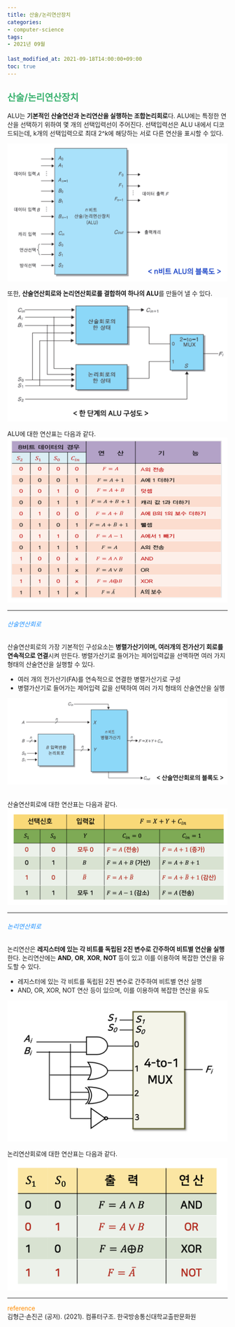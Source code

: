 ```yaml
---
title: 산술/논리연산장치
categories:
- computer-science
tags: 
- 2021년 09월

last_modified_at: 2021-09-18T14:00:00+09:00
toc: true
---
```


## <span style="color:MediumSeaGreen">산술/논리연산장치</span>
ALU는 **기본적인 산술연산과 논리연산을 실행하는 조합논리회로**다. ALU에는 특정한 연산을 선택하기 위하여 몇 개의 선택입력선이 주어진다. 선택입력선은 ALU 내에서 디코드되는데, k개의 선택입력으로 최대 2^k에 해당하는 서로 다른 연산을 표시할 수 있다.  

![img.png](/assets/images/computer-structure/ALU.png)  

또한, **산술연산회로와 논리연산회로를 결합하여 하나의 ALU**를 만들어 낼 수 있다.
![img.png](/assets/images/computer-structure/ALU6.png)  

ALU에 대한 연산표는 다음과 같다.
![img.png](/assets/images/computer-structure/ALU7.png)  

***

###### <span style="color:DodgerBlue">산술연산회로</span>
산술연산회로의 가장 기본적인 구성요소는 **병렬가산기이며, 여러개의 전가산기 회로를 연속적으로 연결**시켜 만든다. 병렬가산기로 들어가는 제어입력값을 선액하면 여러 가지 형태의 산술연산을 실행할 수 있다.
- 여러 개의 전가산기(FA)를 연속적으로 연결한 병렬가산기로 구성
- 병렬가산기로 들어가는 제어입력 값을 선택하여 여러 가지 형태의 산술연산을 실행

![img.png](/assets/images/computer-structure/ALU2.png)  
<br>

산술연산회로에 대한 연산표는 다음과 같다.
![img.png](/assets/images/computer-structure/ALU3.png)  

***

###### <span style="color:DodgerBlue">논리연산회로</span>
논리연산은 **레지스터에 있는 각 비트를 독립된 2진 변수로 간주하여 비트별 연산을 실행**한다. 논리연산에는 **AND**, **OR**, **XOR**, **NOT** 등이 있고 이를 이용하여 복잡한 연산을 유도할 수 있다.
- 레지스터에 있는 각 비트를 독립된 2진 변수로 간주하여 비트별 연산 실행
- AND, OR, XOR, NOT 연산 등이 있으며, 이를 이용하여 복잡한 연산을 유도

![img.png](/assets/images/computer-structure/ALU4.png)  

논리연산회로에 대한 연산표는 다음과 같다.
![img.png](/assets/images/computer-structure/ALU5.png)  

***
<span style="color:DarkOrange">reference</span>  
김형근·손진곤 (공저). (2021). 컴퓨터구조. 한국방송통신대학교출판문화원